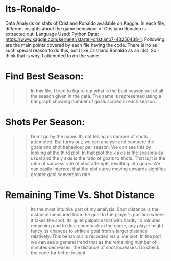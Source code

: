 # Its-Ronaldo-
Data Analysis on stats of Cristiano Ronaldo available on Kaggle.
In each file, different insights about the game behaviour of Cristiano Ronaldo is extracted out.
Language Used: Python
Data: https://www.kaggle.com/kerneler/starter-cristiano7-43250438-1. Following are the main points covered by each file having the code. There is no as such special reason to do this, but i like Cristiano Ronaldo as an idol. So I think that is why, I attempted to do the same. 

# Find Best Season:
>>In this file, I tried to figure out what is the best season out of all the season given in the data.
>>The same is represented using a bar graph showing number of goals scored in each season.

# Shots Per Season:
>>Don't go by the name. Its not telling us number of shots attempted. But turns out, we can analyse and compare the goals and shot behaviour per season.
>>We can see this by looking at the third plot.
>>In that plot the x axis is the seasons as usual and the y axis is the ratio of goals to shots. That is,it is the ratio of success rate of shot attempts resulting into goals. 
>>We can easily interpret that the plot curve moving upwards signifies greater gaol conversoin rate.

# Remaining Time Vs. Shot Distance
>>Its the most intuitive part of my analysis.
>>Shot distance is the distance measured from the goal to the player's position where it takes the shot.
>>Its quite palpable that with hardly 10 minutes remaining and to do a comeback in the game, any player might fancy its chances to strike a goal from a larger distance relatively.
>>This behaviour is recorded via a line plot.
>>In the plot we can see a general trend that as the remaining number of minutes decreases, the distance of shot increases.
>>Do check the code for better insight.
